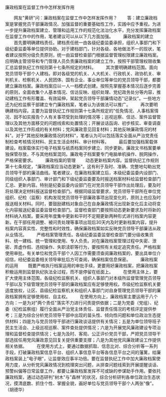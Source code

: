 廉政档案在监督工作中怎样发挥作用











　　网友"黄研"问：廉政档案在监督工作中怎样发挥作用？
　　答：建立廉政档案是掌握党员干部廉政情况、加强监督的重要基础性工作，实践中应予重视。为进一步提升廉政档案建立、管理和运用工作的规范化法治化水平，充分发挥廉政档案在监督工作中的作用，笔者建议可以从以下几方面加强。
　　廉政档案的建立
　　首先要明确建档责任。建档责任统一由各级纪委监委承担，组织人事部门和下级纪委监委等单位提供协助。对于建档部门，针对各级、各地做法不一的现状，笔者建议按照分级负责原则，统一由监督检查部门根据监督管理权限建立廉政档案。应明确主管领导和专门管理人员负责廉政档案的建立工作，按照干部管理权限收集汇总监督执纪工作规则第十七条所规定的材料。
　　其次要明确建档范围。面向党员领导干部个人建档，即对各级党的机关、人大机关、行政机关、政协机关、审判机关、检察机关、人民团体、国有企业、事业单位等单位的党员领导干部，都要建立廉政档案。廉政档案应以一人一档模式创建。按照先掌握基本情况后逐步完善的原则，全面收集个人基本情况、信访反映、组织处理、党纪政务处分等内容，推动建档工作有形覆盖、有效延伸，架起党员领导干部廉情动态"记录仪"。一些地方还为纪检监察干部建立专门廉政档案，笔者认为该做法可以推广。
　　再次要明确建档内容。主要为监督执纪工作规则第十七条所规定的"任免情况、人事档案情况、因不如实报告个人有关事项受到处理的情况等；巡视巡察、信访、案件监督管理以及其他方面移交的问题线索和处置情况；开展谈话函询、初步核实、审查调查以及其他工作形成的有关材料；党风廉政意见回复材料；其他反映廉政情况的材料"。对于"其他反映廉政情况的材料"，笔者认为可以包括落实全面从严治党责任制检查考核情况材料、民主生活会材料、审计材料等。
　　最后要加强档案载体建设。档案载体实行电子档案与纸质档案同步建立、同步更新。廉政文书档案要单独保管存放，不与其他档案混同。廉政电子档案要专门电脑单机操作、脱网操作，严格保密要求。
　　廉政档案的管理
　　动态更新档案内容。监督执纪工作规则第十七条规定，"廉政档案应当动态更新"。这有利于及时、准确、完整地勾勒出党员领导干部的廉洁曲线。笔者建议，在廉政档案建立后，本级纪委监委内设部门、同级组织人事部门、审计部门和下级纪委监委要及时报送档案材料给监督检查部门汇总、更新内容。特别是纪委监委内设部门在对党员领导干部作出处理后，要及时将处理决定材料报送监督检查部门。根据同级监督要求，党员领导干部所在单位党组织、纪检（监察）机构发现党员领导干部廉政事项出现变化的，原则上也应及时报送相关材料。同时，要鼓励建档对象自己在自身廉政情况出现新变化后主动将变化内容报送纪委监委监督检查部门。监督检查部门要按照动态更新要求及时将新的材料纳入档案。要采用年度集中更新和平时不定期更新两种形式进行档案内容更新。在干部任用调整、被问责处理等事项出现后30天内及时更新档案内容，提升档案内容真实性、完整性和时效性，确保廉政档案如实反映党员领导干部廉洁从政从业情况。
　　严格档案管理责任。各级纪委监委监督检查部门要分级收集资料、统一建档、统一管理和使用、专人负责。对在廉政档案管理过程中失密、泄密、弄虚作假、违规操作、失职渎职等行为，要按照有关规定追究责任。严格档案使用审批。有关单位和党员干部个人因工作需要须查阅廉政档案的，要出具单位介绍信，经纪委监委相关领导审批后方可查阅，确保档案信息保密。
　　廉政档案的运用
　　既要严格执行档案运用的审批手续，更要用好廉政档案，把廉政档案积极运用到监督执纪执法全过程，而不是停留在纸面上。
　　在使用主体上，要扩大使用主体范围，各级纪检监察机关、组织人事部门对本级所监督管理党员领导干部以及下级管理党员领导干部的廉政档案应有足够使用权。市级纪检监察机关要适度放权，让区、县级纪检监察机关和组织人事部门对自身管理党员领导干部的廉政档案拥有足够使用权、自主权。
　　在使用方向上，廉政档案主要运用于八个方向：一是为对"两个责任"落实不力进行问责提供依据；二是为党委（党组）、纪委（纪检监察组）履行全面从严治党主体责任、监督责任情况的考核评定提供参考；三是为综合分析党员领导干部中出现的苗头性、倾向性问题和单位政治生态提供材料；四是为与党员领导干部进行廉政谈话提供有关情况；五是为单位领导班子民主生活会、上级巡视巡察、案件查处提供情况；六是为开展党风廉政建设专项治理和监督检查提供情况；七是为及时、客观、公正评价党员干部，严把党员领导干部选拔任用党风廉政意见回复关提供重要支撑；八是为其他党风廉政建设工作提供相关依据。
　　在使用方式上，要通过数据抓取、信息比对、综合分析等一系列手段，打破廉政档案信息平台、组织人事信息平台等各信息平台之间的藩篱，给廉政档案装上"电子眼"，让监督效应事半功倍。要在监督执纪工作中加大廉政档案使用力度，从分析党风廉政情况到梳理突出问题，从排查问题线索到开展提醒谈话、预警纠偏等日常监督工作，都要让廉政档案发挥不可或缺的参谋助手作用。要依托廉政档案，通过动态研判"树木"与"森林"的状况，综合分析研判各单位政治生态状况，摸清底数、抓住个性、掌握全貌，画好单位与党员领导干部个人两张"像"。（胡德华）
